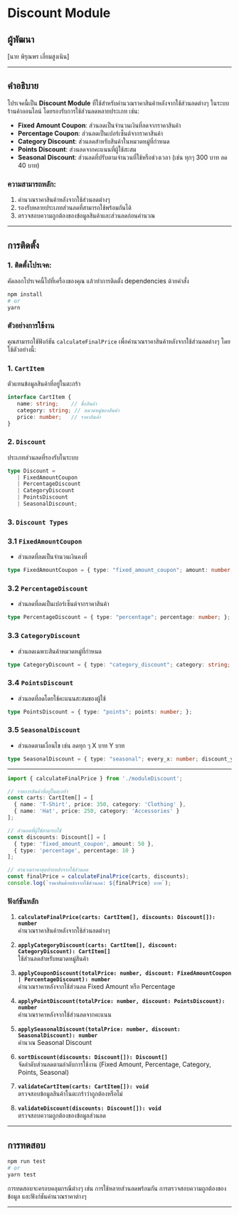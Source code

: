 # Discount Module

## ผู้พัฒนา
[นาย พิรุณพร เอี่ยมสูงเนิน]

---

## คำอธิบาย

โปรเจคนี้เป็น **Discount Module** ที่ใช้สำหรับคำนวณราคาสินค้าหลังจากใช้ส่วนลดต่างๆ ในระบบร้านค้าออนไลน์ โดยรองรับการใช้ส่วนลดหลายประเภท เช่น:

- **Fixed Amount Coupon**: ส่วนลดเป็นจำนวนเงินที่ลดจากราคาสินค้า
- **Percentage Coupon**: ส่วนลดเป็นเปอร์เซ็นต์จากราคาสินค้า
- **Category Discount**: ส่วนลดสำหรับสินค้าในหมวดหมู่ที่กำหนด
- **Points Discount**: ส่วนลดจากคะแนนที่ผู้ใช้สะสม
- **Seasonal Discount**: ส่วนลดที่ปรับตามจำนวนที่ใช้หรือช่วงเวลา (เช่น ทุกๆ 300 บาท ลด 40 บาท)

### ความสามารถหลัก:
1. คำนวณราคาสินค้าหลังจากใช้ส่วนลดต่างๆ
2. รองรับหลายประเภทส่วนลดที่สามารถใช้พร้อมกันได้
3. ตรวจสอบความถูกต้องของข้อมูลสินค้าและส่วนลดก่อนคำนวณ

---

## การติดตั้ง

### 1. ติดตั้งโปรเจค:
คัดลอกโปรเจคนี้ไปที่เครื่องของคุณ แล้วทำการติดตั้ง dependencies ด้วยคำสั่ง

```bash
npm install
# or
yarn
```


### ตัวอย่างการใช้งาน
คุณสามารถใช้ฟังก์ชัน `calculateFinalPrice` เพื่อคำนวณราคาสินค้าหลังจากใช้ส่วนลดต่างๆ โดยใช้ตัวอย่างนี้:

### 1. `CartItem`
ตัวแทนข้อมูลสินค้าที่อยู่ในตะกร้า
```typescript
interface CartItem {
   name: string;    // ชื่อสินค้า
   category: string; // หมวดหมู่ของสินค้า
   price: number;   // ราคาสินค้า
}
```
### 2. `Discount`
ประเภทส่วนลดที่รองรับในระบบ
```typescript
type Discount =
   | FixedAmountCoupon
   | PercentageDiscount
   | CategoryDiscount
   | PointsDiscount
   | SeasonalDiscount;
```

### 3. `Discount Types`

### 3.1 `FixedAmountCoupon`
- ส่วนลดที่ลดเป็นจำนวนเงินคงที่
```typescript
type FixedAmountCoupon = { type: "fixed_amount_coupon"; amount: number; };
```

### 3.2 `PercentageDiscount`
- ส่วนลดที่ลดเป็นเปอร์เซ็นต์จากราคาสินค้า
```typescript
type PercentageDiscount = { type: "percentage"; percentage: number; };
```

### 3.3 `CategoryDiscount`
- ส่วนลดเฉพาะสินค้าหมวดหมู่ที่กำหนด
```typescript
type CategoryDiscount = { type: "category_discount"; category: string; percentage: number; };
```
### 3.4 `PointsDiscount`
- ส่วนลดที่ลดโดยใช้คะแนนสะสมของผู้ใช้
```typescript
type PointsDiscount = { type: "points"; points: number; };
```
### 3.5 `SeasonalDiscount`
- ส่วนลดตามเงื่อนไข เช่น ลดทุก ๆ X บาท Y บาท
```typescript
type SeasonalDiscount = { type: "seasonal"; every_x: number; discount_y: number; };
```

---


```typescript
import { calculateFinalPrice } from './moduleDiscount';

// รายการสินค้าที่อยู่ในตะกร้า
const carts: CartItem[] = [
  { name: 'T-Shirt', price: 350, category: 'Clothing' },
  { name: 'Hat', price: 250, category: 'Accessories' }
];

// ส่วนลดที่ผู้ใช้สามารถใช้
const discounts: Discount[] = [
  { type: 'fixed_amount_coupon', amount: 50 },
  { type: 'percentage', percentage: 10 }
];

// คำนวณราคาสุดท้ายหลังจากใช้ส่วนลด
const finalPrice = calculateFinalPrice(carts, discounts);
console.log(`ราคาสินค้าหลังจากใช้ส่วนลด: ${finalPrice} บาท`);
```

### ฟังก์ชันหลัก

1. **`calculateFinalPrice(carts: CartItem[], discounts: Discount[]): number`**  
   คำนวณราคาสินค้าหลังจากใช้ส่วนลดต่างๆ

2. **`applyCategoryDiscount(carts: CartItem[], discount: CategoryDiscount): CartItem[]`**  
   ใช้ส่วนลดสำหรับหมวดหมู่สินค้า

3. **`applyCouponDiscount(totalPrice: number, discount: FixedAmountCoupon | PercentageDiscount): number`**  
   คำนวณราคาหลังจากใช้ส่วนลด Fixed Amount หรือ Percentage

4. **`applyPointDiscount(totalPrice: number, discount: PointsDiscount): number`**  
   คำนวณราคาหลังจากใช้ส่วนลดจากคะแนน

5. **`applySeasonalDiscount(totalPrice: number, discount: SeasonalDiscount): number`**  
   คำนวณ Seasonal Discount

6. **`sortDiscount(discounts: Discount[]): Discount[]`**  
   จัดลำดับส่วนลดตามลำดับการใช้งาน (Fixed Amount, Percentage, Category, Points, Seasonal)

7. **`validateCartItem(carts: CartItem[]): void`**  
   ตรวจสอบข้อมูลสินค้าในตะกร้าว่าถูกต้องหรือไม่

8. **`validateDiscount(discounts: Discount[]): void`**  
   ตรวจสอบความถูกต้องของข้อมูลส่วนลด

---

## การทดสอบ

```bash
npm run test
# or
yarn test
```

การทดสอบจะครอบคลุมกรณีต่างๆ เช่น การใช้หลายส่วนลดพร้อมกัน การตรวจสอบความถูกต้องของข้อมูล และฟังก์ชันคำนวณราคาต่างๆ

---
